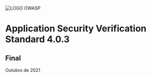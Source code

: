 #

![LOGO OWASP](../images/owasp_logo_1c_notext.png)

# Application Security Verification Standard 4.0.3

## Final

Outubro de 2021
